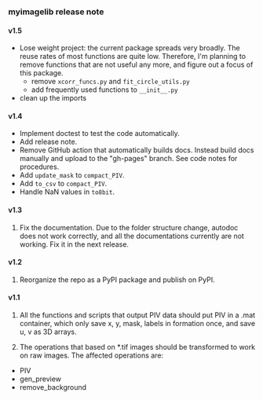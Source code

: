 ### myimagelib release note

#### v1.5

- Lose weight project: the current package spreads very broadly. The reuse rates of most functions are quite low. Therefore, I'm planning to remove functions that are not useful any more, and figure out a focus of this package.
  - remove `xcorr_funcs.py` and `fit_circle_utils.py`
  - add frequently used functions to `__init__.py`
- clean up the imports

#### v1.4

- Implement doctest to test the code automatically.
- Add release note.
- Remove GitHub action that automatically builds docs. Instead build docs manually and upload to the "gh-pages" branch. See code notes for procedures.
- Add `update_mask` to `compact_PIV`.
- Add `to_csv` to `compact_PIV`.
- Handle NaN values in `to8bit`.

#### v1.3 

1. Fix the documentation. Due to the folder structure change, autodoc does not work correctly, and all the documentations currently are not working. Fix it in the next release. 

#### v1.2 

1. Reorganize the repo as a PyPI package and publish on PyPI.

#### v1.1 

1. All the functions and scripts that output PIV data should put PIV in a .mat container, which only save x, y, mask, labels in formation once, and save u, v as 3D arrays. 

2. The operations that based on \*.tif images should be transformed to work on raw images. The affected operations are: 

- PIV
- gen_preview
- remove_background